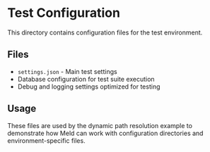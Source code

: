 # Test Configuration

This directory contains configuration files for the test environment.

## Files

- `settings.json` - Main test settings
- Database configuration for test suite execution
- Debug and logging settings optimized for testing

## Usage

These files are used by the dynamic path resolution example to demonstrate how Meld can work with configuration directories and environment-specific files.